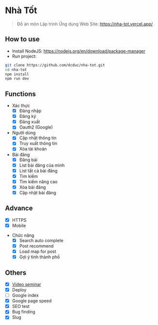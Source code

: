# Nhà Tốt

> Đồ án môn Lập trình Ứng dụng Web
> Site: https://nha-tot.vercel.app/

## How to use

- Install NodeJS: https://nodejs.org/en/download/package-manager
- Run project:

```bash
git clone https://github.com/dcduc/nha-tot.git
cd nha-tot
npm install
npm run dev
```

## Functions

- Xác thực
  - [x] Đăng nhập
  - [x] Đăng ký
  - [x] Đăng xuất
  - [x] Oauth2 (Google)
- Người dùng
  - [x] Cập nhật thông tin
  - [x] Truy xuất thông tin
  - [x] Xóa tài khoản
- Bài đăng
  - [x] Đăng bài
  - [x] List bài đăng của mình
  - [x] List tất cả bài đăng
  - [x] Tìm kiếm
  - [x] Tìm kiếm nâng cao
  - [x] Xóa bài đăng
  - [x] Cập nhật bài đăng

## Advance

- [x] HTTPS
- [x] Mobile
- Chức năng
  - [x] Search auto complete
  - [x] Post recommend
  - [x] Load map for post
  - [x] Gợi ý tỉnh thành phố

## Others

- [x] [Video seminar](https://www.youtube.com/watch?v=R6oeYix3L_c)
- [x] Deploy
- [ ] Google index
- [x] Google page speed
- [x] SEO test
- [x] Bug finding
- [x] Slug
